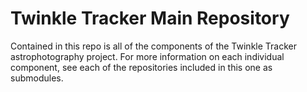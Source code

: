 # Twinkle Tracker Main Repository
Contained in this repo is all of the components of the Twinkle Tracker
astrophotography project. For more information on each individual component,
see each of the repositories included in this one as submodules.
